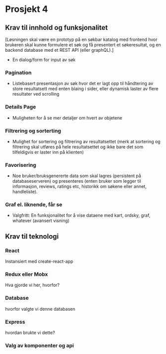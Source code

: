 # Prosjekt 4

## Krav til innhold og funksjonalitet
[Løsningen skal være en prototyp på en søkbar katalog med frontend hvor brukeren skal kunne formulere et søk og få presentert et søkeresultat, og en backend database med et REST API (eller graphQL).]

* En dialog/form for input av søk

### Pagination
* Listebasert presentasjon av søk hvor det er lagt opp til håndtering av store resultatsett med enten blaing i sider, eller dynamisk laster av flere resultater ved scrolling

### Details Page
* Muligheten for å se mer detaljer om hvert av objetene

### Filtrering og sorterting
* Mulighet for sortering og filtrering av resultatsettet (merk at sortering og filtrering skal utføres på hele resultatsettet og ikke bare det som tilfeldigvis er laster inn på klienten)

### Favorisering
* Noe bruker/bruksgenererte data som skal lagres (persistent på databaseserveren) og  presenteres (enten bruker som legger til informasjon, reviews, ratings etc, historikk om søkene eller annet, handleliste).

### Graf el. liknende, får se
* Valgfritt:  En funksjonalitet for å vise dataene med kart, ordsky, graf, whatever (avansert visning)

## Krav til teknologi

### React
Instansiert med create-react-app

### Redux eller Mobx
Hva gjorde vi her, hvorfor?

### Database
hvorfor valgte vi denne databasen

### Express
hvordan brukte vi dette?

### Valg av komponenter og api